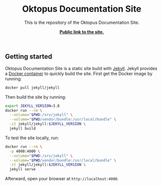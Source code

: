 <p align="center">
    <h1 align="center">Oktopus Documentation Site</h1>
    <p align="center">This is the repository of the  Oktopus Documentation Site.
    <p align="center"><strong><a href="https://pmarsceill.github.io/just-the-docs/">Public link to the site.</a></strong></p>
    <br>
</p>

## Getting started

Oktopus Documentation Site is a static site build with [Jekyll](https://help.github.com/en/github/working-with-github-pages/getting-started-with-github-pages). Jekyll provides a [Docker container](https://github.com/envygeeks/jekyll-docker/blob/master/README.md) to quickly build the site. First get the Docker image by running:

```sh
docker pull jekyll/jekyll
```

Then build the site by running:

```sh
export JEKYLL_VERSION=3.8
docker run --rm \
  --volume="$PWD:/srv/jekyll" \
  --volume="$PWD/vendor/bundle:/usr/local/bundle" \
  -it jekyll/jekyll:$JEKYLL_VERSION \
  jekyll build
```

To test the site locally, run:
```sh
docker run --rm \
  -p 4000:4000 \
  --volume="$PWD:/srv/jekyll" \
  --volume="$PWD/vendor/bundle:/usr/local/bundle" \
  -it jekyll/jekyll:$JEKYLL_VERSION \
  jekyll serve
```

Afterward, open your browser at `http://localhost:4000`. 
